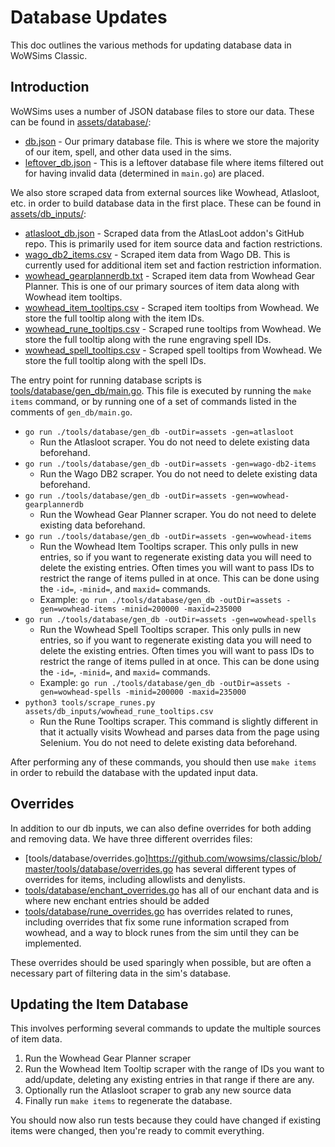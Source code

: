 # Database Updates

This doc outlines the various methods for updating database data in WoWSims Classic.

## Introduction

WoWSims uses a number of JSON database files to store our data.
These can be found in [assets/database/](https://github.com/wowsims/classic/tree/master/assets/database):

-   [db.json](https://github.com/wowsims/classic/blob/master/assets/database/db.json) - Our primary database file. This is where we store the majority of our item, spell, and other data used in the sims.
-   [leftover_db.json](https://github.com/wowsims/classic/blob/master/assets/database/leftover_db.json) - This is a leftover database file where items filtered out for having invalid data (determined in `main.go`) are placed.

We also store scraped data from external sources like Wowhead, Atlasloot, etc. in order to build database data in the first place.
These can be found in [assets/db_inputs/](https://github.com/wowsims/classic/tree/master/assets/db_inputs):

-   [atlasloot_db.json](https://github.com/wowsims/classic/blob/master/assets/db_inputs/atlasloot_db.json) - Scraped data from the AtlasLoot addon's GitHub repo. This is primarily used for item source data and faction restrictions.
-   [wago_db2_items.csv](https://github.com/wowsims/classic/blob/master/assets/db_inputs/wago_db2_items.csv) - Scraped item data from Wago DB. This is currently used for additional item set and faction restriction information.
-   [wowhead_gearplannerdb.txt](https://github.com/wowsims/classic/blob/master/assets/db_inputs/wowhead_gearplannerdb.txt) - Scraped item data from Wowhead Gear Planner. This is one of our primary sources of item data along with Wowhead item tooltips.
-   [wowhead_item_tooltips.csv](https://github.com/wowsims/classic/blob/master/assets/db_inputs/wowhead_item_tooltips.csv) - Scraped item tooltips from Wowhead. We store the full tooltip along with the item IDs.
-   [wowhead_rune_tooltips.csv](https://github.com/wowsims/classic/blob/master/assets/db_inputs/wowhead_rune_tooltips.csv) - Scraped rune tooltips from Wowhead. We store the full tooltip along with the rune engraving spell IDs.
-   [wowhead_spell_tooltips.csv](https://github.com/wowsims/classic/blob/master/assets/db_inputs/wowhead_spell_tooltips.csv) - Scraped spell tooltips from Wowhead. We store the full tooltip along with the spell IDs.

The entry point for running database scripts is [tools/database/gen_db/main.go](https://github.com/wowsims/classic/blob/master/tools/database/gen_db/main.go).
This file is executed by running the `make items` command, or by running one of a set of commands listed in the comments of `gen_db/main.go`.

-   `go run ./tools/database/gen_db -outDir=assets -gen=atlasloot`
    -   Run the Atlasloot scraper. You do not need to delete existing data beforehand.
-   `go run ./tools/database/gen_db -outDir=assets -gen=wago-db2-items`
    -   Run the Wago DB2 scraper. You do not need to delete existing data beforehand.
-   `go run ./tools/database/gen_db -outDir=assets -gen=wowhead-gearplannerdb`
    -   Run the Wowhead Gear Planner scraper. You do not need to delete existing data beforehand.
-   `go run ./tools/database/gen_db -outDir=assets -gen=wowhead-items`
    -   Run the Wowhead Item Tooltips scraper. This only pulls in new entries, so if you want to regenerate existing data you will need to delete the existing entries. Often times you will want to pass IDs to restrict the range of items pulled in at once. This can be done using the `-id=`, `-minid=`, and `maxid=` commands.
    -   Example: `go run ./tools/database/gen_db -outDir=assets -gen=wowhead-items -minid=200000 -maxid=235000`
-   `go run ./tools/database/gen_db -outDir=assets -gen=wowhead-spells`
    -   Run the Wowhead Spell Tooltips scraper. This only pulls in new entries, so if you want to regenerate existing data you will need to delete the existing entries. Often times you will want to pass IDs to restrict the range of items pulled in at once. This can be done using the `-id=`, `-minid=`, and `maxid=` commands.
    -   Example: `go run ./tools/database/gen_db -outDir=assets -gen=wowhead-spells -minid=200000 -maxid=235000`
-   `python3 tools/scrape_runes.py assets/db_inputs/wowhead_rune_tooltips.csv`
    -   Run the Rune Tooltips scraper. This command is slightly different in that it actually visits Wowhead and parses data from the page using Selenium. You do not need to delete existing data beforehand.

After performing any of these commands, you should then use `make items` in order to rebuild the database with the updated input data.

## Overrides

In addition to our db inputs, we can also define overrides for both adding and removing data.
We have three different overrides files:

-   [tools/database/overrides.go]https://github.com/wowsims/classic/blob/master/tools/database/overrides.go has several different types of overrides for items, including allowlists and denylists.
-   [tools/database/enchant_overrides.go](https://github.com/wowsims/classic/blob/master/tools/database/enchant_overrides.go) has all of our enchant data and is where new enchant entries should be added
-   [tools/database/rune_overrides.go](https://github.com/wowsims/classic/blob/master/tools/database/rune_overrides.go) has overrides related to runes, including overrides that fix some rune information scraped from wowhead, and a way to block runes from the sim until they can be implemented.

These overrides should be used sparingly when possible, but are often a necessary part of filtering data in the sim's database.

## Updating the Item Database

This involves performing several commands to update the multiple sources of item data.

1. Run the Wowhead Gear Planner scraper
2. Run the Wowhead Item Tooltip scraper with the range of IDs you want to add/update, deleting any existing entries in that range if there are any.
3. Optionally run the Atlasloot scraper to grab any new source data
4. Finally run `make items` to regenerate the database.

You should now also run tests because they could have changed if existing items were changed, then you're ready to commit everything.
